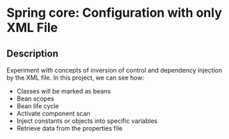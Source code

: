 # Spring core: Configuration with only XML File

## Description
Experiment with concepts of inversion of control and dependency injection by the XML file. In this project, we can see how:
* Classes will be marked as beans
* Bean scopes
* Bean life cycle
* Activate component scan
* Inject constants or objects into specific variables
* Retrieve data from the properties file 

